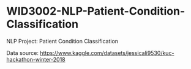 # WID3002-NLP-Patient-Condition-Classification
NLP Project: Patient Condition Classification

Data source: https://www.kaggle.com/datasets/jessicali9530/kuc-hackathon-winter-2018
